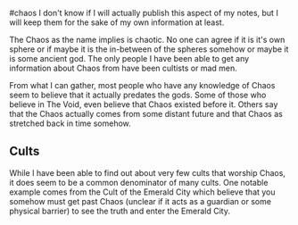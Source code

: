 #chaos
I don't know if I will actually publish this aspect of my notes, but I will keep them for the sake of my own information at least. 

The Chaos as the name implies is chaotic. No one can agree if it is it's own sphere or if maybe it is the in-between of the spheres somehow or maybe it is some ancient god. The only people I have been able to get any information about Chaos from have been cultists or mad men. 

From what I can gather, most people who have any knowledge of Chaos seem to believe that it actually predates the gods. Some of those who believe in The Void, even believe that Chaos existed before it. Others say that the Chaos actually comes from some distant future and that Chaos as stretched back in time somehow.

## Cults
While I have been able to find out about very few cults that worship Chaos, it does seem to be a common denominator of many cults. One notable example comes from the Cult of the Emerald City which believe that you somehow must get past Chaos (unclear if it acts as a guardian or some physical barrier) to see the truth and enter the Emerald City. 